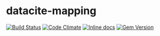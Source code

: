 # datacite-mapping

[![Build Status](https://travis-ci.org/CDLUC3/datacite-mapping.png?branch=master)](https://travis-ci.org/CDLUC3/datacite-mapping)
[![Code Climate](https://codeclimate.com/github/CDLUC3/datacite-mapping.png)](https://codeclimate.com/github/CDLUC3/datacite-mapping)
[![Inline docs](http://inch-ci.org/github/CDLUC3/datacite-mapping.png)](http://inch-ci.org/github/CDLUC3/datacite-mapping)
[![Gem Version](https://img.shields.io/gem/v/datacite-mapping.svg)](https://github.com/CDLUC3/datacite-mapping/releases)


